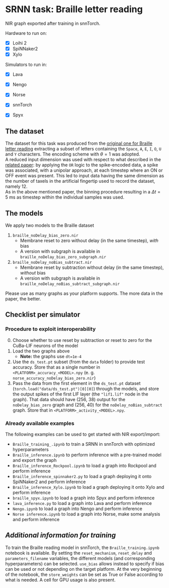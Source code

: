 # SRNN task: Braille letter reading

NIR graph exported after training in snnTorch.

Hardware to run on:
- [x] Loihi 2
- [x] SpiNNaker2
- [x] Xylo

Simulators to run in:
- [x] Lava
- [x] Nengo
- [x] Norse
- [x] snnTorch
- [x] Spyx


## The dataset

The dataset for this task was produced from the [original one for Braille letter reading](https://zenodo.org/records/7050094) extracting a subset of letters containing the `Space`, `A`, `E`, `I`, `O`, `U` and `Y` characters. The encoding scheme with $\theta = 1$ was adopted. \
A reduced input dimension was used with respect to what described in the [related paper](https://www.frontiersin.org/articles/10.3389/fnins.2022.951164/full): by applying the `OR` logic to the spike-encoded data, a spike was associated, with a unipolar approach, at each timestep where an ON or OFF event was present. This led to input data having the same dimension as the number of taxels in the artificial fingertip used to record the dataset, namely 12.\
As in the above mentioned paper, the binning procedure resulting in a $\Delta t = 5\text{ ms}$ as timestep within the individual samples was used.

## The models
We apply two models to the Braille dataset
1. `braille_noDelay_bias_zero.nir`
    * Membrane reset to zero without delay (in the same timestep), *with* bias
    * A version with subgraph is available in `braille_noDelay_bias_zero_subgraph.nir`
3. `braille_noDelay_noBias_subtract.nir`
    * Membrane reset by subtraction without delay (in the same timestep), *without* bias
    * A version with subgraph is available in `braille_noDelay_noBias_subtract_subgraph.nir`

Please use as many graphs as your platform supports. The more data in the paper, the better.

## Checklist per simulator 

### Procedure to exploit interoperability

0. Choose whether to use reset by subtraction or reset to zero for the CuBa-LIF neurons of the model
1. Load the two graphs above
   * **Note:** the graphs use `dt=1e-4`
3. Use the `ds_test.pt` subset (from the `data` folder) to provide test accuracy. Store that as a single number in `<PLATFORM>_accuracy_<MODEL>.npy` (e. g. `norse_accuracy_noDelay_bias_zero.nir`)
4. Pass the data from the first element in the `ds_test.pt` dataset (`torch.load("data/ds_test.pt")[0][0]`) through the models, and store the output spikes of the first LIF layer (the `"lif1.lif"` node in the graph). That data should have (256, 38) output for the `noDelay_bias_zero` graph and (256, 40) for the `noDelay_noBias_subtract` graph. Store that in `<PLATFORM>_activity_<MODEL>.npy`.

### Already available examples

The following examples can be used to get started with NIR export/import:
 - `Braille_training_.ipynb` to train a SRNN in snnTorch with optimized hyperparameters
 - `Braille_inference.ipynb` to perform inference with a pre-trained model and export the graph
 - `Braille_inference_Rockpool.ipynb` to load a graph into Rockpool and perform inference
 - `Braille_inference_spinnaker2.py` to load a graph deploying it onto SpiNNaker2 and perform inference
 - `Braille_inference_Xylo.ipynb` to load a graph deploying it onto Xylo and perform inference
 - `braille_spyx.ipynb` to load a graph into Spyx and perform inference
 - `lava_inference.py` to load a graph into Lava and perform inference
 - `Nengo.ipynb` to load a graph into Nengo and perform inference
 - `Norse inference.ipynb` to load a graph into Norse, make some analysis and perform inference


## *Additional information for training*

To train the Braille reading model in snnTorch, the `Braille_training.ipynb` notebook is available. By setting the `reset_mechanism`, `reset_delay` and `parameters_filename` variables, the different models (and corresponding hyperparameters) can be selected. `use_bias` allows instead to specify if bias can be used or not depending on the target platform. At the very beginning of the notebook, the `store_weights` can be set as True or False according to what is needed. A cell for GPU usage is also present.
